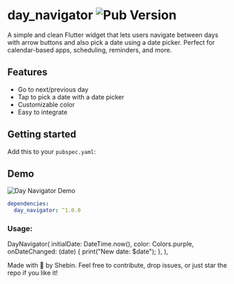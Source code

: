 # day_navigator ![Pub Version](https://img.shields.io/pub/v/day_navigator.svg)

A simple and clean Flutter widget that lets users navigate between days with arrow buttons and also pick a date using a date picker. Perfect for calendar-based apps, scheduling, reminders, and more.

## Features

- Go to next/previous day
- Tap to pick a date with a date picker
- Customizable color
- Easy to integrate

## Getting started

Add this to your `pubspec.yaml`:

## Demo
![Day Navigator Demo](https://media4.giphy.com/media/v1.Y2lkPTc5MGI3NjExMnQzdHhueG9kbzBrYnN2YnU2dWNjcXA2bnNqOHdhc3praHkxdXd0YyZlcD12MV9pbnRlcm5hbF9naWZfYnlfaWQmY3Q9Zw/gKtQfxNQCpUGFxE5Hb/giphy.gif)

```yaml
dependencies:
  day_navigator: ^1.0.0
```
### Usage:
DayNavigator(
  initialDate: DateTime.now(),
  color: Colors.purple,
  onDateChanged: (date) {
    print("New date: $date");
  },
),

Made with 💙 by Shebin. Feel free to contribute, drop issues, or just star the repo if you like it!
